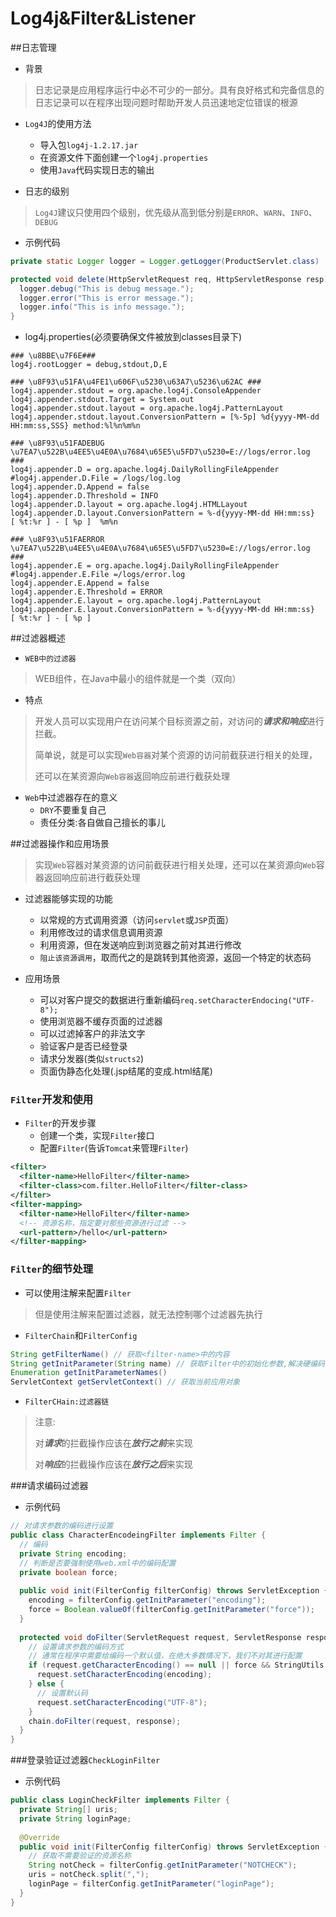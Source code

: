 # Log4j&Filter&Listener

##日志管理

* 背景

>日志记录是应用程序运行中必不可少的一部分。具有良好格式和完备信息的日志记录可以在程序出现问题时帮助开发人员迅速地定位错误的根源

* `Log4J`的使用方法
  * 导入包`log4j-1.2.17.jar`
  * 在资源文件下面创建一个`log4j.properties`
  * 使用`Java`代码实现日志的输出


* 日志的级别

>`Log4J`建议只使用四个级别，优先级从高到低分别是`ERROR`、`WARN`、`INFO`、`DEBUG`

* 示例代码

```java
private static Logger logger = Logger.getLogger(ProductServlet.class)

protected void delete(HttpServletRequest req, HttpServletResponse resp) throws Exception {
  logger.debug("This is debug message.");
  logger.error("This is error message.");
  logger.info("This is info message.");
}
```

* log4j.properties(必须要确保文件被放到classes目录下)

```properties
### \u8BBE\u7F6E###
log4j.rootLogger = debug,stdout,D,E

### \u8F93\u51FA\u4FE1\u606F\u5230\u63A7\u5236\u62AC ###
log4j.appender.stdout = org.apache.log4j.ConsoleAppender
log4j.appender.stdout.Target = System.out
log4j.appender.stdout.layout = org.apache.log4j.PatternLayout
log4j.appender.stdout.layout.ConversionPattern = [%-5p] %d{yyyy-MM-dd HH:mm:ss,SSS} method:%l%n%m%n

### \u8F93\u51FADEBUG \u7EA7\u522B\u4EE5\u4E0A\u7684\u65E5\u5FD7\u5230=E://logs/error.log ###
log4j.appender.D = org.apache.log4j.DailyRollingFileAppender
#log4j.appender.D.File = /logs/log.log
log4j.appender.D.Append = false
log4j.appender.D.Threshold = INFO 
log4j.appender.D.layout = org.apache.log4j.HTMLLayout
log4j.appender.D.layout.ConversionPattern = %-d{yyyy-MM-dd HH:mm:ss}  [ %t:%r ] - [ %p ]  %m%n

### \u8F93\u51FAERROR \u7EA7\u522B\u4EE5\u4E0A\u7684\u65E5\u5FD7\u5230=E://logs/error.log ###
log4j.appender.E = org.apache.log4j.DailyRollingFileAppender
#log4j.appender.E.File =/logs/error.log 
log4j.appender.E.Append = false
log4j.appender.E.Threshold = ERROR 
log4j.appender.E.layout = org.apache.log4j.PatternLayout
log4j.appender.E.layout.ConversionPattern = %-d{yyyy-MM-dd HH:mm:ss}  [ %t:%r ] - [ %p ]
```






##过滤器概述

* `WEB中的过滤器`

>WEB组件，在Java中最小的组件就是一个类（双向）

* 特点

>开发人员可以实现用户在访问某个目标资源之前，对访问的***请求和响应***进行拦截。
>
>简单说，就是可以实现`Web容器`对某个资源的访问前截获进行相关的处理，
>
>还可以在某资源向`Web容器`返回响应前进行截获处理

* `Web`中过滤器存在的意义
  * `DRY`不要重复自己
  * 责任分类:各自做自己擅长的事儿

##过滤器操作和应用场景

>实现`Web`容器对某资源的访问前截获进行相关处理，还可以在某资源向`Web`容器返回响应前进行截获处理

* 过滤器能够实现的功能
  * 以常规的方式调用资源（访问`servlet`或`JSP`页面）
  * 利用修改过的请求信息调用资源
  * 利用资源，但在发送响应到浏览器之前对其进行修改
  * `阻止该资源调用`，取而代之的是跳转到其他资源，返回一个特定的状态码


* 应用场景
  * 可以对客户提交的数据进行重新编码`req.setCharacterEndocing("UTF-8");`
  * 使用浏览器不缓存页面的过滤器
  * 可以过滤掉客户的非法文字
  * 验证客户是否已经登录
  * 请求分发器(类似`structs2`)
  * 页面伪静态化处理(.jsp结尾的变成.html结尾)

### `Filter`开发和使用

* `Filter`的开发步骤
  * 创建一个类，实现`Filter`接口
  * 配置`Filter`(告诉`Tomcat`来管理`Filter`)

```xml
<filter>
  <filter-name>HelloFilter</filter-name>
  <filter-class>com.filter.HelloFilter</filter-class>
</filter>
<filter-mapping>
  <filter-name>HelloFilter</filter-name>
  <!-- 资源名称，指定要对那些资源进行过滤 -->
  <url-pattern>/hello</url-pattern>
</filter-mapping>
```

### `Filter`的细节处理
* 可以使用注解来配置`Filter`


>但是使用注解来配置过滤器，就无法控制哪个过滤器先执行

* `FilterChain`和`FilterConfig`

```java
String getFilterName() // 获取<filter-name>中的内容
String getInitParameter(String name) // 获取Filter中的初始化参数,解决硬编码
Enumeration getInitParameterNames() 
ServletContext getServletContext() // 获取当前应用对象
```

* `FilterCHain:过滤器链`

>注意:
>
>对***请求***的拦截操作应该在***放行之前***来实现
>
>对***响应***的拦截操作应该在***放行之后***来实现

###请求编码过滤器

* 示例代码

```java
// 对请求参数的编码进行设置
public class CharacterEncodeingFilter implements Filter {
  // 编码
  private String encoding;
  // 判断是否要强制使用web.xml中的编码配置
  private boolean force;
  
  public void init(FilterConfig filterConfig) throws ServletException {
    encoding = filterConfig.getInitParameter("encoding");
    force = Boolean.valueOf(filterConfig.getInitParameter("force"));
  }
  
  protected void doFilter(ServletRequest request, ServletResponse response) throws IOException, ServletException {
    // 设置请求参数的编码方式
    // 通常在程序中需要给编码一个默认值，在绝大多数情况下，我们不对其进行配置
    if (request.getCharacterEncoding() == null || force && StringUtils.hasLength(encoding)) {
      request.setCharacterEncoding(encoding);
    } else {
      // 设置默认码
      request.setCharacterEncoding("UTF-8");
    }
    chain.doFilter(request, response);
  }
}
```

###登录验证过滤器`CheckLoginFilter`

* 示例代码

```java
public class LoginCheckFilter implements Filter {
  private String[] uris;
  private String loginPage;
  
  @Override
  public void init(FilterConfig filterConfig) throws ServletException {
    // 获取不需要验证的资源名称
    String notCheck = filterConfig.getInitParameter("NOTCHECK");
    uris = notCheck.split(",");
    loginPage = filterConfig.getInitParameter("loginPage");
  }
}
```

